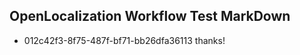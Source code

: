 ## OpenLocalization Workflow Test MarkDown
* 012c42f3-8f75-487f-bf71-bb26dfa36113 thanks!

<!--HONumber=Aug16_HO3-->



